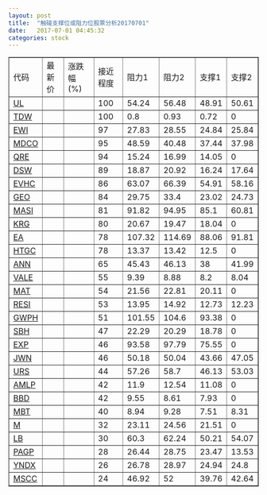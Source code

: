 ```yaml
---
layout: post
title:  "触碰支撑位或阻力位股票分析20170701"
date:   2017-07-01 04:45:32
categories: stock
---
```

<script type="text/javascript">
var stockList = []
stockList.push('gb_ul');
stockList.push('gb_tdw');
stockList.push('gb_ewi');
stockList.push('gb_mdco');
stockList.push('gb_qre');
stockList.push('gb_dsw');
stockList.push('gb_evhc');
stockList.push('gb_geo');
stockList.push('gb_masi');
stockList.push('gb_krg');
stockList.push('gb_ea');
stockList.push('gb_htgc');
stockList.push('gb_ann');
stockList.push('gb_vale');
stockList.push('gb_mat');
stockList.push('gb_resi');
stockList.push('gb_gwph');
stockList.push('gb_sbh');
stockList.push('gb_exp');
stockList.push('gb_jwn');
stockList.push('gb_urs');
stockList.push('gb_amlp');
stockList.push('gb_bbd');
stockList.push('gb_mbt');
stockList.push('gb_m');
stockList.push('gb_lb');
stockList.push('gb_pagp');
stockList.push('gb_yndx');
stockList.push('gb_mscc');
</script>
<table border="1">
 <tr>
 <td>代码</td>
 <td>最新价</td>
 <td>涨跌幅(%)</td>
 <td>接近程度</td>
 <td>阻力1</td>
 <td>阻力2</td>
 <td>支撑1</td>
 <td>支撑2</td>
</tr>
  <tr id="ul" class="red">
  <td><a href="http://stock.finance.sina.com.cn/usstock/quotes/UL.html" target="_blank">UL</a></td><td></td><td></td><td>100</td><td>54.24</td><td>56.48</td><td>48.91</td><td>50.61</td></tr>
  <tr id="tdw" class="green">
  <td><a href="http://stock.finance.sina.com.cn/usstock/quotes/TDW.html" target="_blank">TDW</a></td><td></td><td></td><td>100</td><td>0.8</td><td>0.93</td><td>0.72</td><td>0</td></tr>
  <tr id="ewi" class="red">
  <td><a href="http://stock.finance.sina.com.cn/usstock/quotes/EWI.html" target="_blank">EWI</a></td><td></td><td></td><td>97</td><td>27.83</td><td>28.55</td><td>24.84</td><td>25.84</td></tr>
  <tr id="mdco" class="green">
  <td><a href="http://stock.finance.sina.com.cn/usstock/quotes/MDCO.html" target="_blank">MDCO</a></td><td></td><td></td><td>95</td><td>48.59</td><td>40.48</td><td>37.44</td><td>37.98</td></tr>
  <tr id="qre" class="red">
  <td><a href="http://stock.finance.sina.com.cn/usstock/quotes/QRE.html" target="_blank">QRE</a></td><td></td><td></td><td>94</td><td>15.24</td><td>16.99</td><td>14.05</td><td>0</td></tr>
  <tr id="dsw" class="green">
  <td><a href="http://stock.finance.sina.com.cn/usstock/quotes/DSW.html" target="_blank">DSW</a></td><td></td><td></td><td>89</td><td>18.87</td><td>20.92</td><td>16.24</td><td>17.64</td></tr>
  <tr id="evhc" class="red">
  <td><a href="http://stock.finance.sina.com.cn/usstock/quotes/EVHC.html" target="_blank">EVHC</a></td><td></td><td></td><td>86</td><td>63.07</td><td>66.39</td><td>54.91</td><td>58.16</td></tr>
  <tr id="geo" class="red">
  <td><a href="http://stock.finance.sina.com.cn/usstock/quotes/GEO.html" target="_blank">GEO</a></td><td></td><td></td><td>84</td><td>29.75</td><td>33.4</td><td>23.02</td><td>24.73</td></tr>
  <tr id="masi" class="red">
  <td><a href="http://stock.finance.sina.com.cn/usstock/quotes/MASI.html" target="_blank">MASI</a></td><td></td><td></td><td>81</td><td>91.82</td><td>94.95</td><td>85.1</td><td>60.81</td></tr>
  <tr id="krg" class="red">
  <td><a href="http://stock.finance.sina.com.cn/usstock/quotes/KRG.html" target="_blank">KRG</a></td><td></td><td></td><td>80</td><td>20.67</td><td>19.47</td><td>18.04</td><td>0</td></tr>
  <tr id="ea" class="red">
  <td><a href="http://stock.finance.sina.com.cn/usstock/quotes/EA.html" target="_blank">EA</a></td><td></td><td></td><td>78</td><td>107.32</td><td>114.69</td><td>88.06</td><td>91.81</td></tr>
  <tr id="htgc" class="red">
  <td><a href="http://stock.finance.sina.com.cn/usstock/quotes/HTGC.html" target="_blank">HTGC</a></td><td></td><td></td><td>78</td><td>13.37</td><td>13.42</td><td>12.5</td><td>0</td></tr>
  <tr id="ann" class="red">
  <td><a href="http://stock.finance.sina.com.cn/usstock/quotes/ANN.html" target="_blank">ANN</a></td><td></td><td></td><td>65</td><td>45.43</td><td>46.13</td><td>38</td><td>41.99</td></tr>
  <tr id="vale" class="red">
  <td><a href="http://stock.finance.sina.com.cn/usstock/quotes/VALE.html" target="_blank">VALE</a></td><td></td><td></td><td>55</td><td>9.39</td><td>8.88</td><td>8.2</td><td>8.04</td></tr>
  <tr id="mat" class="red">
  <td><a href="http://stock.finance.sina.com.cn/usstock/quotes/MAT.html" target="_blank">MAT</a></td><td></td><td></td><td>54</td><td>21.56</td><td>22.81</td><td>20.11</td><td>0</td></tr>
  <tr id="resi" class="green">
  <td><a href="http://stock.finance.sina.com.cn/usstock/quotes/RESI.html" target="_blank">RESI</a></td><td></td><td></td><td>53</td><td>13.95</td><td>14.92</td><td>12.73</td><td>12.23</td></tr>
  <tr id="gwph" class="red">
  <td><a href="http://stock.finance.sina.com.cn/usstock/quotes/GWPH.html" target="_blank">GWPH</a></td><td></td><td></td><td>51</td><td>101.55</td><td>104.6</td><td>93.38</td><td>0</td></tr>
  <tr id="sbh" class="red">
  <td><a href="http://stock.finance.sina.com.cn/usstock/quotes/SBH.html" target="_blank">SBH</a></td><td></td><td></td><td>47</td><td>22.29</td><td>20.29</td><td>18.78</td><td>0</td></tr>
  <tr id="exp" class="red">
  <td><a href="http://stock.finance.sina.com.cn/usstock/quotes/EXP.html" target="_blank">EXP</a></td><td></td><td></td><td>46</td><td>93.58</td><td>97.79</td><td>75.55</td><td>0</td></tr>
  <tr id="jwn" class="green">
  <td><a href="http://stock.finance.sina.com.cn/usstock/quotes/JWN.html" target="_blank">JWN</a></td><td></td><td></td><td>46</td><td>50.18</td><td>50.04</td><td>43.66</td><td>47.05</td></tr>
  <tr id="urs" class="green">
  <td><a href="http://stock.finance.sina.com.cn/usstock/quotes/URS.html" target="_blank">URS</a></td><td></td><td></td><td>44</td><td>57.26</td><td>58.7</td><td>46.13</td><td>53.03</td></tr>
  <tr id="amlp" class="red">
  <td><a href="http://stock.finance.sina.com.cn/usstock/quotes/AMLP.html" target="_blank">AMLP</a></td><td></td><td></td><td>42</td><td>11.9</td><td>12.54</td><td>11.08</td><td>0</td></tr>
  <tr id="bbd" class="red">
  <td><a href="http://stock.finance.sina.com.cn/usstock/quotes/BBD.html" target="_blank">BBD</a></td><td></td><td></td><td>42</td><td>9.55</td><td>8.61</td><td>7.93</td><td>0</td></tr>
  <tr id="mbt" class="green">
  <td><a href="http://stock.finance.sina.com.cn/usstock/quotes/MBT.html" target="_blank">MBT</a></td><td></td><td></td><td>40</td><td>8.94</td><td>9.28</td><td>7.51</td><td>8.31</td></tr>
  <tr id="m" class="green">
  <td><a href="http://stock.finance.sina.com.cn/usstock/quotes/M.html" target="_blank">M</a></td><td></td><td></td><td>32</td><td>23.11</td><td>24.56</td><td>21.51</td><td>0</td></tr>
  <tr id="lb" class="green">
  <td><a href="http://stock.finance.sina.com.cn/usstock/quotes/LB.html" target="_blank">LB</a></td><td></td><td></td><td>30</td><td>60.3</td><td>62.24</td><td>50.21</td><td>54.07</td></tr>
  <tr id="pagp" class="red">
  <td><a href="http://stock.finance.sina.com.cn/usstock/quotes/PAGP.html" target="_blank">PAGP</a></td><td></td><td></td><td>28</td><td>26.44</td><td>28.75</td><td>23.47</td><td>13.53</td></tr>
  <tr id="yndx" class="red">
  <td><a href="http://stock.finance.sina.com.cn/usstock/quotes/YNDX.html" target="_blank">YNDX</a></td><td></td><td></td><td>26</td><td>26.78</td><td>28.97</td><td>24.94</td><td>24.8</td></tr>
  <tr id="mscc" class="red">
  <td><a href="http://stock.finance.sina.com.cn/usstock/quotes/MSCC.html" target="_blank">MSCC</a></td><td></td><td></td><td>24</td><td>46.92</td><td>52</td><td>39.76</td><td>42.64</td></tr>
</table>

